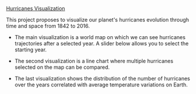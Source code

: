 [Hurricanes Visualization](https://hurricane-viewer.github.io/)

This project proposes to visualize our planet's hurricanes evolution through time and space from 1842 to 2016.


- The main visualization is a world map on which we can see hurricanes trajectories after a selected year.
A slider below allows you to select the starting year.


- The second visualization is a line chart where multiple hurricanes selected on the map can be compared.

- The last visualization shows the distribution of the number of hurricanes over the years correlated with average temperature variations on Earth.

